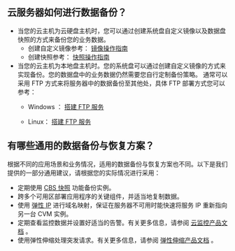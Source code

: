 ## 云服务器如何进行数据备份？

- 当您的云主机为云硬盘主机时，您可以通过创建系统盘自定义镜像以及数据盘快照的方式来备份您的业务数据。 
  - 创建自定义镜像参考： [镜像操作指南](/document/product/213/4942) 
  - 创建快照参考： [快照操作指南](/document/product/362/5755)
- 当您的云主机为本地盘主机时。您的系统盘可以通过创建自定义镜像的方式来实现备份。您的数据盘中的业务数据仍然需要您自行定制备份策略。 
  通常可以采用 FTP 方式来将服务器中的数据备份至其他处，具体 FTP 部署方式您可以参考： 
  - Windows ： [搭建 FTP 服务](/document/product/213/10414)

  - Linux： [搭建 FTP 服务](/document/product/213/10912) 

## 有哪些通用的数据备份与恢复方案？

根据不同的应用场景和业务情况，适用的数据备份与恢复方案也不同。以下是我们提供的一部分通用建议，请根据您的实际情况进行采用：

- 定期使用 [CBS 快照](/doc/product/362/5754) 功能备份实例。
- 跨多个可用区部署应用程序的关键组件，并适当地复制数据。
- 使用 [弹性 IP](/doc/product/213/5733) 进行域名映射，保证在服务器不可用时能快速将服务 IP 重新指向另一台 CVM 实例。
- 定期查看监控数据并设置好适当的告警。有关更多信息，请参阅 [云监控产品文档](/doc/product/248) 。
- 使用弹性伸缩处理突发请求。有关更多信息，请参阅 [弹性伸缩产品文档](/doc/product/377) 。

